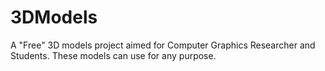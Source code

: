 # 3DModels
A "Free" 3D models project aimed for Computer Graphics Researcher and Students.
These models can use for any purpose.

